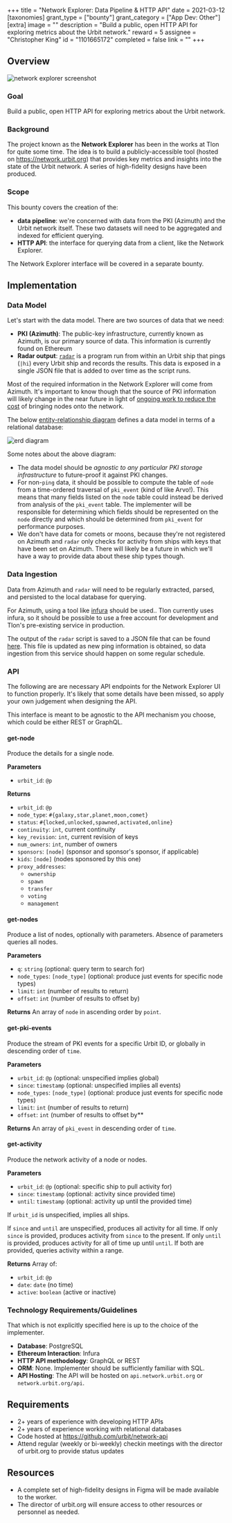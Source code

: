 +++
title = "Network Explorer: Data Pipeline & HTTP API"
date = 2021-03-12
[taxonomies]
grant_type = ["bounty"]
grant_category = ["App Dev: Other"]
[extra]
image = ""
description = "Build a public, open HTTP API for exploring metrics about the Urbit network."
reward = 5
assignee = "Christopher King"
id = "1101665172"
completed = false
link = ""
+++

## Overview

![network explorer screenshot](https://wolref-podlex.s3.us-west-2.amazonaws.com/wolref-podlex/2021.2.23..20.58.30-Screen%20Shot%202021-02-23%20at%209%2C01%2C03%20AM.png)

### Goal

Build a public, open HTTP API for exploring metrics about the Urbit network.

### Background

The project known as the **Network Explorer** has been in the works at Tlon for
quite some time. The idea is to build a publicly-accessible tool (hosted on
https://network.urbit.org) that provides key metrics and insights into the state
of the Urbit network. A series of high-fidelity designs have been produced.

### Scope

This bounty covers the creation of the:

- **data pipeline**: we're concerned with data from the PKI (Azimuth) and
  the Urbit network itself. These two datasets will need to be aggregated and
  indexed for efficient querying.
- **HTTP API**: the interface for querying data from a client, like the Network
  Explorer.

The Network Explorer interface will be covered in a separate bounty.

## Implementation

### Data Model

Let's start with the data model. There are two sources of data that we need:

- **PKI (Azimuth)**: The public-key infrastructure, currently known as Azimuth,
  is our primary source of data. This information is currently found on Ethereum
- **Radar output**: [`radar`](https://github.com/urbit/urbit/blob/2c412d658a74dca3b3f584b92f8b390f38a05ba1/pkg/arvo/app/radar.hoon) is a program run from within an Urbit
  ship that pings (`|hi`) every Urbit ship and records the results. This data is exposed in a single JSON file that is added to over time as the script runs.

Most of the required information in the Network Explorer will come from Azimuth.
It's important to know though that the source of PKI information will likely
change in the near future in light of [ongoing work to reduce the
cost](https://groups.google.com/a/urbit.org/g/dev/c/p6rP_WsxLS0) of bringing
nodes onto the network.

The below [entity-relationship
diagram](https://en.wikipedia.org/wiki/Entity%E2%80%93relationship_model)
defines a data model in terms of a relational database:

![erd diagram](https://wolref-podlex.s3.us-west-2.amazonaws.com/wolref-podlex/2021.2.23..20.58.39-Network%20Explorer%20ERD.png)

Some notes about the above diagram:

* The data model should be *agnostic to any particular PKI storage
  infrastructure* to future-proof it against PKI changes.
* For non-`ping` data, it should be possible to compute the table of `node` from
  a time-ordered traversal of `pki_event` (kind of like Arvo!). This means that
  many fields listed on the `node` table could instead be derived from analysis
  of the `pki_event` table. The implementer will be responsible for determining
  which fields should be represented on the `node` directly and which should be
  determined from `pki_event` for performance purposes.
* We don't have data for comets or moons, because they're not registered on
  Azimuth and `radar` only checks for activity from ships with keys that have
  been set on Azimuth. There will likely be a future in which we'll have a way
  to provide data about these ship types though.

### Data Ingestion

Data from Azimuth and `radar` will need to be regularly extracted, parsed, and
persisted to the local database for querying.

For Azimuth, using a tool like [infura](https://infura.io) should be used.. Tlon
currently uses infura, so it should be possible to use a free account for
development and Tlon's pre-existing service in production.

The output of the `radar` script is saved to a JSON file that can be found
[here](http://35.247.74.19:8080/~radar.json). This file is updated as new ping
information is obtained, so data ingestion from this service should happen on
some regular schedule.

### API

The following are are necessary API endpoints for the Network Explorer UI to
function properly. It's likely that some details have been missed, so apply your
own judgement when designing the API.

This interface is meant to be agnostic to the API mechanism you choose, which
could be either REST or GraphQL.

#### get-node

Produce the details for a single node.

**Parameters**
- `urbit_id`: `@p`

**Returns**
- `urbit_id`: `@p`
- `node_type`: `#{galaxy,star,planet,moon,comet}`
- `status`: `#{locked,unlocked,spawned,activated,online}`
- `continuity`: `int`, current continuity
- `key_revision`: `int`, current revision of keys
- `num_owners`: `int`, number of owners
- `sponsors`: `[node]` (sponsor and sponsor's sponsor, if applicable)
- `kids`: `[node]` (nodes sponsored by this one)
- `proxy_addresses`:
  - `ownership`
  - `spawn`
  - `transfer`
  - `voting`
  - `management`

#### get-nodes

Produce a list of nodes, optionally with parameters. Absence of parameters queries all nodes.

**Parameters**
- `q`: `string` (optional: query term to search for)
- `node_types`: `[node_type]` (optional: produce just events for specific node types)
- `limit`: `int` (number of results to return)
- `offset`: `int` (number of results to offset by)

**Returns**
An array of `node` in ascending order by `point`.

#### get-pki-events

Produce the stream of PKI events for a specific Urbit ID, or globally in descending order of `time`.

**Parameters**
- `urbit_id`: `@p` (optional: unspecified implies global)
- `since`: `timestamp` (optional: unspecified implies all events)
- `node_types`: `[node_type]` (optional: produce just events for specific node types)
- `limit`: `int` (number of results to return)
- `offset`: `int` (number of results to offset by**

**Returns**
An array of `pki_event` in descending order of `time`.

#### get-activity

Produce the network activity of a node or nodes.

**Parameters**
- `urbit_id`: `@p` (optional: specific ship to pull activity for)
- `since`: `timestamp` (optional: activity since provided time)
- `until`: `timestamp` (optional: activity up until the provided time)

If `urbit_id` is unspecified, implies all ships.

If `since` and `until` are unspecified, produces all activity for all time. If
only `since` is provided, produces activity from `since` to the present. If only
`until` is provided, produces activity for all of time up until `until`. If both
are provided, queries activity within a range.

**Returns**
Array of:
- `urbit_id`: `@p`
- `date`: `date` (no time)
- `active`: `boolean` (active or inactive)

### Technology Requirements/Guidelines

That which is not explicitly specified here is up to the choice of the
implementer.

* **Database**: PostgreSQL
* **Ethereum Interaction**: Infura
* **HTTP API methodology**: GraphQL or REST
* **ORM**: None. Implementer should be sufficiently familiar with SQL.
* **API Hosting**: The API will be hosted on `api.network.urbit.org` or
  `network.urbit.org/api`.

## Requirements

- 2+ years of experience with developing HTTP APIs
- 2+ years of experience working with relational databases
- Code hosted at https://github.com/urbit/network-api
- Attend regular (weekly or bi-weekly) checkin meetings with the director of
  urbit.org to provide status updates

## Resources

- A complete set of high-fidelity designs in Figma will be made available to the
  worker.
- The director of urbit.org will ensure access to other resources or personnel
  as needed.
    